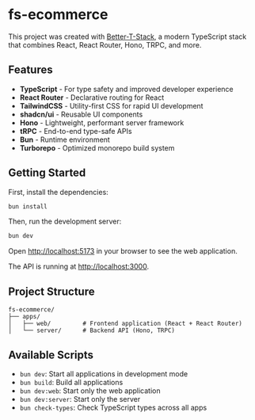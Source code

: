 # fs-ecommerce

This project was created with [Better-T-Stack](https://github.com/AmanVarshney01/create-better-t-stack), a modern TypeScript stack that combines React, React Router, Hono, TRPC, and more.

## Features

- **TypeScript** - For type safety and improved developer experience
- **React Router** - Declarative routing for React
- **TailwindCSS** - Utility-first CSS for rapid UI development
- **shadcn/ui** - Reusable UI components
- **Hono** - Lightweight, performant server framework
- **tRPC** - End-to-end type-safe APIs
- **Bun** - Runtime environment
- **Turborepo** - Optimized monorepo build system

## Getting Started

First, install the dependencies:

```bash
bun install
```


Then, run the development server:

```bash
bun dev
```

Open [http://localhost:5173](http://localhost:5173) in your browser to see the web application.

The API is running at [http://localhost:3000](http://localhost:3000).



## Project Structure

```
fs-ecommerce/
├── apps/
│   ├── web/         # Frontend application (React + React Router)
│   └── server/      # Backend API (Hono, TRPC)
```

## Available Scripts

- `bun dev`: Start all applications in development mode
- `bun build`: Build all applications
- `bun dev:web`: Start only the web application
- `bun dev:server`: Start only the server
- `bun check-types`: Check TypeScript types across all apps

